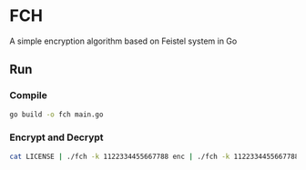 # FCH
A simple encryption algorithm based on Feistel system in Go

## Run
### Compile
```bash
go build -o fch main.go
```
### Encrypt and Decrypt
```bash
cat LICENSE | ./fch -k 1122334455667788 enc | ./fch -k 1122334455667788 dec
```

